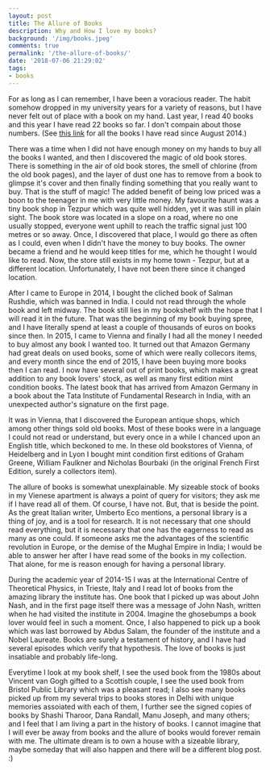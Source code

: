 ```yaml
---
layout: post
title: The Allure of Books
description: Why and How I love my books?
background: '/img/books.jpeg'
comments: true
permalink: '/the-allure-of-books/'
date: '2018-07-06 21:29:02'
tags:
- books
---
```


For as long as I can remember, I have been a voracious reader. The habit somehow dropped in my university years for a variety of reasons, but I have never felt out of place with a book on my hand. Last year, I read 40 books and this year I have read 22 books so far. I don't compain about those numbers. (See [this link](https://manjilsaikia.in/books/) for all the books I have read since August 2014.)

There was a time when I did not have enough money on my hands to buy all the books I wanted, and then I discovered the magic of old book stores. There is something in the air of old book stores, the smell of chlorine (from the old book pages), and the layer of dust one has to remove from a book to glimpse it's cover and then finally finding something that you really want to buy. That is the stuff of magic! The added benefit of being low priced was a boon to the teenager in me with very little money. My favourite haunt was a tiny book shop in Tezpur which was quite well hidden, yet it was still in plain sight. The book store was located in a slope on a road, where no one usually stopped, everyone went uphill to reach the traffic signal just 100 metres or so away. Once, I discovered that place, I would go there as often as I could, even when I didn't have the money to buy books. The owner became a friend and he would keep titles for me, which he thought I would like to read. Now, the store still exists in my home town - Tezpur, but at a different location. Unfortunately, I have not been there since it changed location. 

After I came to Europe in 2014, I bought the cliched book of Salman Rushdie, which was banned in India. I could not read through the whole book and left midway. The book still lies in my bookshelf with the hope that I will read it in the future. That was the beginning of my book buying spree, and I have literally spend at least a couple of thousands of euros on books since then. In 2015, I came to Vienna and finally I had all the money I needed to buy almost any book I wanted too. It turned out that Amazon Germany had great deals on used books, some of which were really collecors items, and every month since the end of 2015, I have been buying more books then I can read. I now have several out of print books, which makes a great addition to any book lovers' stock, as well as many first edition mint condition books. The latest book that has arrived from Amazon Germany in a book about the Tata Institute of Fundamental Research in India, with an unexpected author's signature on the first page.

It was in Vienna, that I discovered the European antique shops, which among other things sold old books. Most of these books were in a language I could not read or understand, but every once in a while I chanced upon an English title, which beckoned to me. In these old bookstores of Vienna, of Heidelberg and in Lyon I bought mint condition first editions of Graham Greene, William Faulkner and Nicholas Bourbaki (in the original French First Edition, surely a collectors item).

The allure of books is somewhat unexplainable. My sizeable stock of books in my Vienese apartment is always a point of query for visitors; they ask me if I have read all of them. Of course, I have not. But, that is beside the point. As the great Italian writer, Umberto Eco mentions, a personal library is a thing of joy, and is a tool for research. It is not necessary that one should read everything, but it is necessary that one has the eagerness to read as many as one could. If someone asks me the advantages of the scientific revolution in Europe, or the demise of the Mughal Empire in India; I would be able to answer her after I have read some of the books in my collection. That alone, for me is reason enough for having a personal library.

During the academic year of 2014-15 I was at the International Centre of Theoretical Physics, in Trieste, Italy and I read lot of books from the amazing library the institute has. One book that I picked up was about John Nash, and in the first page itself there was a message of John Nash, written when he had visited the institute in 2004. Imagine the ghosebumps a book lover would feel in such a moment. Once, I also happened to pick up a book which was last borrowed by Abdus Salam, the founder of the institute and a Nobel Laureate. Books are surely a testament of history, and I have had several episodes which verify that hypothesis. The love of books is just insatiable and probably life-long.

Everytime I look at my book shelf, I see the used book from the 1980s about Vincent van Gogh gifted to a Scottish couple, I see the used book from Bristol Public Library which was a pleasant read; I also see many books picked up from my several trips to books stores in Delhi with unique memories assoiated with each of them, I further see the signed copies of books by Shashi Tharoor, Dana Randall, Manu Joseph, and many others; and I feel that I am living a part in the history of books. I cannot imagine that I will ever be away from books and the allure of books would forever remain with me. The ultimate dream is to own a house with a sizeable library, maybe someday that will also happen and there will be a different blog post. :)



